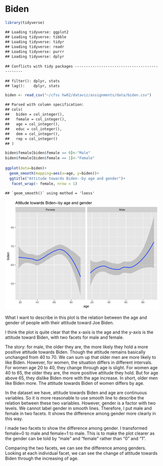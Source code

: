 Biden
================

``` r
library(tidyverse)
```

    ## Loading tidyverse: ggplot2
    ## Loading tidyverse: tibble
    ## Loading tidyverse: tidyr
    ## Loading tidyverse: readr
    ## Loading tidyverse: purrr
    ## Loading tidyverse: dplyr

    ## Conflicts with tidy packages ----------------------------------------------

    ## filter(): dplyr, stats
    ## lag():    dplyr, stats

``` r
biden <- read_csv("~/cfss hw02/dataviz/assignments/data/biden.csv")
```

    ## Parsed with column specification:
    ## cols(
    ##   biden = col_integer(),
    ##   female = col_integer(),
    ##   age = col_integer(),
    ##   educ = col_integer(),
    ##   dem = col_integer(),
    ##   rep = col_integer()
    ## )

``` r
biden$female[biden$female == 0]<-"Male" 
biden$female[biden$female == 1]<-"Female"

ggplot(data=biden)+
  geom_smooth(mapping=aes(x=age, y=biden))+
  ggtitle("Attitude towards Biden--by age and gender")+
   facet_wrap(~ female, nrow = 1)
```

    ## `geom_smooth()` using method = 'loess'

![](Q2_Biden_files/figure-markdown_github/unnamed-chunk-2-1.png)

What I want to describe in this plot is the relation between the age and gender of people with their attitude toward Joe Biden.

I think the plot is quite clear that the x-axis is the age and the y-axis is the attitude toward Biden, with two facets for male and female.

The story: for male, the older they are, the more likely they hold a more positive attitude towards Biden. Though the attitude remains basically unchanged from 40 to 70. We can sum up that older men are more likely to like Biden. However, for women, the situation differs in different intervals. For women age 20 to 40, they change through age is slight. For women age 40 to 65, the older they are, the more positive attitude they hold. But for age above 65, they dislike Biden more with the age increase. In short, older men like Biden more. The attitude towards Biden of women differs by age.

In the dataset we have, attitude towards Biden and age are continuous variables. So it is more reasonable to use smooth line to describe the relation between these two variables. However, gender is a factor with two levels. We cannot label gender in smooth lines. Therefore, I put male and female in two facets. It shows the difference among gender more clearly in this way.

I made two facets to show the difference among gender. I transformed female=0 to male and female=1 to male. This is to make the plot clearer as the gender can be told by “male” and “female” rather than “0” and “1”.

Comparing the two facets, we can see the difference among genders. Looking at each individual facet, we can see the change of attitude towards Biden through the increasing of age.

